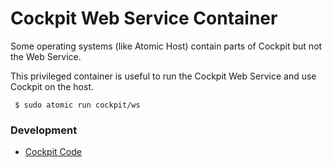 # Cockpit Web Service Container

Some operating systems (like Atomic Host) contain parts of Cockpit
but not the Web Service.

This privileged container is useful to run the Cockpit Web Service
and use Cockpit on the host.

     $ sudo atomic run cockpit/ws

### Development

 * [Cockpit Code](https://github.com/cockpit-project/cockpit)

